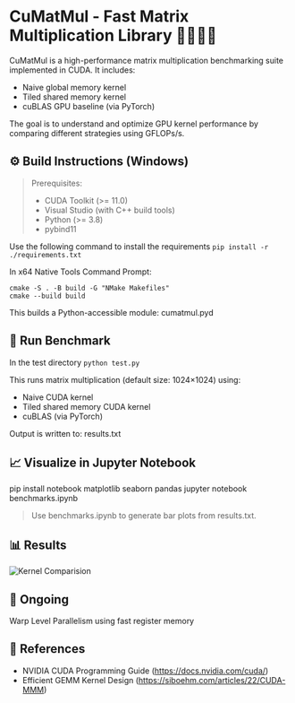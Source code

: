 # CuMatMul - Fast Matrix Multiplication Library 🔢❌➕🔢
CuMatMul is a high-performance matrix multiplication benchmarking suite implemented in CUDA. It includes:

- Naive global memory kernel
- Tiled shared memory kernel
- cuBLAS GPU baseline (via PyTorch)

The goal is to understand and optimize GPU kernel performance by comparing different strategies using GFLOPs/s.

## ⚙️ Build Instructions (Windows)
> Prerequisites:
> - CUDA Toolkit (>= 11.0)
> - Visual Studio (with C++ build tools)
> - Python (>= 3.8)
> - pybind11

Use the following command to install the requirements ```pip install -r ./requirements.txt```

In x64 Native Tools Command Prompt:
```
cmake -S . -B build -G "NMake Makefiles"
cmake --build build
```

This builds a Python-accessible module: cumatmul.pyd

## 🧪 Run Benchmark
In the test directory
```python test.py```

This runs matrix multiplication (default size: 1024×1024) using:
- Naive CUDA kernel
- Tiled shared memory CUDA kernel
- cuBLAS (via PyTorch)

Output is written to:
results.txt

## 📈 Visualize in Jupyter Notebook

pip install notebook matplotlib seaborn pandas
jupyter notebook benchmarks.ipynb

> Use benchmarks.ipynb to generate bar plots from results.txt.

## 📊 Results
![Kernel Comparision](https://github.com/user-attachments/assets/081f466c-b91e-485c-be0f-544240d96196)

## 🔁 Ongoing
Warp Level Parallelism using fast register memory

## 🙌 References
- NVIDIA CUDA Programming Guide (https://docs.nvidia.com/cuda/)
- Efficient GEMM Kernel Design (https://siboehm.com/articles/22/CUDA-MMM)

